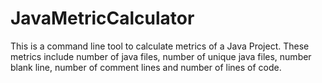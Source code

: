 # JavaMetricCalculator
This is a command line tool to calculate metrics of a Java Project. These metrics include number of java files, number of unique java files, number blank line, number of comment lines and number of lines of code.

